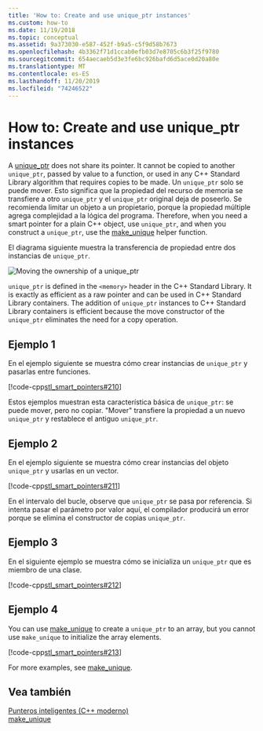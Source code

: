 ```yaml
---
title: 'How to: Create and use unique_ptr instances'
ms.custom: how-to
ms.date: 11/19/2018
ms.topic: conceptual
ms.assetid: 9a373030-e587-452f-b9a5-c5f9d58b7673
ms.openlocfilehash: 4b3362f71d1ccab0efb03d7e8705c6b3f25f9780
ms.sourcegitcommit: 654aecaeb5d3e3fe6bc926bafd6d5ace0d20a80e
ms.translationtype: MT
ms.contentlocale: es-ES
ms.lasthandoff: 11/20/2019
ms.locfileid: "74246522"
---
```

# <a name="how-to-create-and-use-unique_ptr-instances"></a>How to: Create and use unique_ptr instances

A [unique_ptr](../standard-library/unique-ptr-class.md) does not share its pointer. It cannot be copied to another `unique_ptr`, passed by value to a function, or used in any C++ Standard Library algorithm that requires copies to be made. Un `unique_ptr` solo se puede mover. Esto significa que la propiedad del recurso de memoria se transfiere a otro `unique_ptr` y el `unique_ptr` original deja de poseerlo. Se recomienda limitar un objeto a un propietario, porque la propiedad múltiple agrega complejidad a la lógica del programa. Therefore, when you need a smart pointer for a plain C++ object, use `unique_ptr`, and when you construct a `unique_ptr`, use the [make_unique](../standard-library/memory-functions.md#make_unique) helper function.

El diagrama siguiente muestra la transferencia de propiedad entre dos instancias de `unique_ptr`.

![Moving the ownership of a unique&#95;ptr](media/unique_ptr.png "Moving the ownership of a unique&#95;ptr")

`unique_ptr` is defined in the `<memory>` header in the C++ Standard Library. It is exactly as efficient as a raw pointer and can be used in C++ Standard Library containers. The addition of `unique_ptr` instances to C++ Standard Library containers is efficient because the move constructor of the `unique_ptr` eliminates the need for a copy operation.

## <a name="example-1"></a>Ejemplo 1

En el ejemplo siguiente se muestra cómo crear instancias de `unique_ptr` y pasarlas entre funciones.

[!code-cpp[stl_smart_pointers#210](codesnippet/CPP/how-to-create-and-use-unique-ptr-instances_1.cpp)]

Estos ejemplos muestran esta característica básica de `unique_ptr`: se puede mover, pero no copiar. "Mover" transfiere la propiedad a un nuevo `unique_ptr` y restablece el antiguo `unique_ptr`.

## <a name="example-2"></a>Ejemplo 2

En el ejemplo siguiente se muestra cómo crear instancias del objeto `unique_ptr` y usarlas en un vector.

[!code-cpp[stl_smart_pointers#211](codesnippet/CPP/how-to-create-and-use-unique-ptr-instances_2.cpp)]

En el intervalo del bucle, observe que `unique_ptr` se pasa por referencia. Si intenta pasar el parámetro por valor aquí, el compilador producirá un error porque se elimina el constructor de copias `unique_ptr`.

## <a name="example-3"></a>Ejemplo 3

En el siguiente ejemplo se muestra cómo se inicializa un `unique_ptr` que es miembro de una clase.

[!code-cpp[stl_smart_pointers#212](codesnippet/CPP/how-to-create-and-use-unique-ptr-instances_3.cpp)]

## <a name="example-4"></a>Ejemplo 4

You can use [make_unique](../standard-library/memory-functions.md#make_unique) to create a `unique_ptr` to an array, but you cannot use `make_unique` to initialize the array elements.

[!code-cpp[stl_smart_pointers#213](codesnippet/CPP/how-to-create-and-use-unique-ptr-instances_4.cpp)]

For more examples, see [make_unique](../standard-library/memory-functions.md#make_unique).

## <a name="see-also"></a>Vea también

[Punteros inteligentes (C++ moderno)](smart-pointers-modern-cpp.md)<br/>
[make_unique](../standard-library/memory-functions.md#make_unique)
